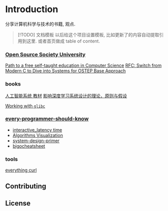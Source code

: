 # Introduction

分享计算机科学与技术的书籍, 观点.


> [!TODO] 文档模板
> 以后给这个项目设置模板, 比如更新了的内容自动提取引用到这里.
> 或者首页做成 table of content.

### [Open Source Society University](https://github.com/ossu)

[Path to a free self-taught education in Computer Science](https://github.com/ossu/computer-science)
[RFC: Switch from Modern C to Dive into Systems for OSTEP Base Approach](https://github.com/ossu/computer-science/issues/1134)



### books

[人工智能系统 教材](https://github.com/microsoft/AI-System/tree/main/Textbook)
[影响深度学习系统设计的理论，原则与假设](https://github.com/microsoft/AI-System/blob/main/Textbook/%E7%AC%AC1%E7%AB%A0-%E4%BA%BA%E5%B7%A5%E6%99%BA%E8%83%BD%E7%B3%BB%E7%BB%9F%E6%A6%82%E8%BF%B0/1.5-%E5%BD%B1%E5%93%8D%E6%B7%B1%E5%BA%A6%E5%AD%A6%E4%B9%A0%E7%B3%BB%E7%BB%9F%E8%AE%BE%E8%AE%A1%E7%9A%84%E7%90%86%E8%AE%BA%EF%BC%8C%E5%8E%9F%E5%88%99%E4%B8%8E%E5%81%87%E8%AE%BE.md)

[Working with `glibc`](https://sys.readthedocs.io/en/latest/doc/03_glibc.html#working-with-glibc)

### [every-programmer-should-know](https://github.com/mtdvio/every-programmer-should-know)

- [interactive_latency time](https://colin-scott.github.io/personal_website/research/interactive_latency.html)
- [Algorithms Visualization](https://www.cs.usfca.edu/~galles/visualization/Algorithms.html)
- [system-design-primer](https://github.com/donnemartin/system-design-primer)
- [bigocheatsheet](https://www.bigocheatsheet.com/)

### tools

[everything curl](https://everything.curl.dev/index.html)

## Contributing






## License 